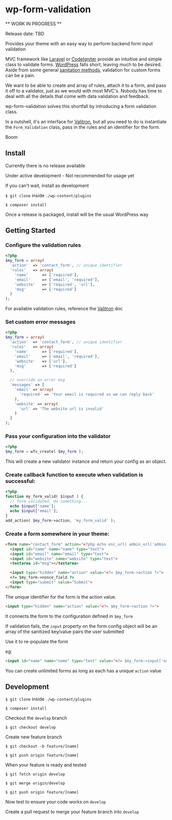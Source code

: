 # wp-form-validation

** WORK IN PROGRESS **

Release date: TBD

Provides your theme with an easy way to perform backend form input validation

MVC framework like [Laravel](https://laravel.com/) or [CodeIgniter](https://codeigniter.com/) provide an intuitive and simple class to validate forms. [WordPress](https://wordpress.org/) falls short, leaving much to be desired. Aside from some general [sanitation methods](https://codex.wordpress.org/Data_Validation), validation for custom forms can be a pain.

We want to be able to create and array of rules, attach it to a form, and pass it off to a validator, just as we would with most MVC's. Nobody has time to deal with all the details that come with data validation and feedback.

wp-form-validation solves this shortfall by introducing a form validation class.

In a nutshell, it's an interface for [Valitron](https://github.com/vlucas/valitron), but all you need to do is instantiate the `Form_Validation` class, pass in the rules and an identifier for the form.

Boom


## Install

Currently there is no release available

Under active development - Not recommended for usage yet

If you can't wait, install as development

`$ git clone` inside `./wp-content/plugins`

`$ composer install`

Once a release is packaged, install will be the usual WordPress way

## Getting Started


### Configure the validation rules

```php
<?php
$my_form = array(
  'action'  => 'contact_form', // unique identifier
  'rules'   => array(
    'name'      => ['required'],
    'email'     => ['email', 'required'],
    'website'   => ['required', 'url'],
    'msg'       => ['required']
  )
);
```

For available validation rules, reference the [Valitron](https://github.com/vlucas/valitron) doc

### Set custom error messages

```php
<?php
$my_form = array(
  'action'  => 'contact_form', // unique identifier
  'rules'   => array(
    'name'      => ['required'],
    'email'     => ['email', 'required'],
    'website'   => ['url'],
    'msg'       => ['required']
  ),

  // override an error msg
  'messages' => [
    'email' => array(
      'required' => 'Your email is required so we can reply back'
    ),
    'website' => array(
      'url' => 'The website url is invalid'
    )
  ]  
);
```

### Pass your configuration into the validator

```php
<?php
$my_form = wfv_create( $my_form );
```
This will create a new validator instance and return your config as an object.


### Create callback function to execute when validation is successful:

```php
<?php
function my_form_valid( $input ) {
  // form validated, do something...
  echo $input['name'];
  echo $input['email'];
}
add_action( $my_form->action, 'my_form_valid' );
```

### Create a form somewhere in your theme:
```html
<form name="contact_form" action="<?php echo esc_url( admin_url('admin-post.php') ); ?>" method="post">
  <input id="name" name="name" type="text">
  <input id="email" name="email" type="text">
  <input id="website" name="website" type="text">
  <textarea id="msg"></textarea>

  <input type="hidden" name="action" value="<?= $my_form->action ?>">
  <?= $my_form->nonce_field ?>
  <input type="submit" value="Submit">
</form>
```

The unique identifier for the form is the action value.
```html
<input type="hidden" name="action" value="<?= $my_form->action ?>">
```
It connects the form to the configuration defined in `$my_form`

If validation fails, the `input` property on the form config object will be an array of the sanitized key/value pairs the user submitted

Use it to re-populate the form

eg:
```html
<input id="name" name="name" type="text" value="<?= $my_form->input['name']; ?>">
```

You can create unlimited forms as long as each has a unique `action` value


## Development

`$ git clone` inside `./wp-content/plugins`

`$ composer install`

Checkout the `develop` branch

`$ git checkout develop`

Create new feature branch

`$ git checkout -b feature/[name]`

`$ git push origin feature/[name]`

When your feature is ready and tested

`$ git fetch origin develop`

`$ git merge origin/develop`

`$ git push origin feature/[name]`

Now test to ensure your code works on `develop`

Create a pull request to merge your feature branch into `develop`
